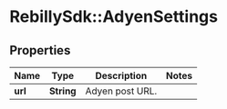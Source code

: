 # RebillySdk::AdyenSettings

## Properties
Name | Type | Description | Notes
------------ | ------------- | ------------- | -------------
**url** | **String** | Adyen post URL. | 

